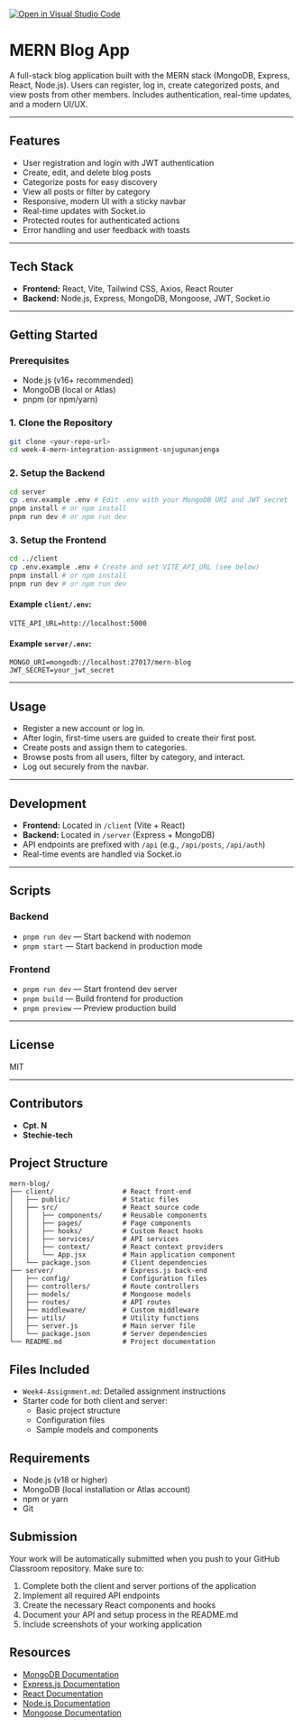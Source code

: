 [![Open in Visual Studio Code](https://classroom.github.com/assets/open-in-vscode-2e0aaae1b6195c2367325f4f02e2d04e9abb55f0b24a779b69b11b9e10269abc.svg)](https://classroom.github.com/online_ide?assignment_repo_id=19895120&assignment_repo_type=AssignmentRepo)
# MERN Blog App

A full-stack blog application built with the MERN stack (MongoDB, Express, React, Node.js). Users can register, log in, create categorized posts, and view posts from other members. Includes authentication, real-time updates, and a modern UI/UX.

---

## Features
- User registration and login with JWT authentication
- Create, edit, and delete blog posts
- Categorize posts for easy discovery
- View all posts or filter by category
- Responsive, modern UI with a sticky navbar
- Real-time updates with Socket.io
- Protected routes for authenticated actions
- Error handling and user feedback with toasts

---

## Tech Stack
- **Frontend:** React, Vite, Tailwind CSS, Axios, React Router
- **Backend:** Node.js, Express, MongoDB, Mongoose, JWT, Socket.io

---

## Getting Started

### Prerequisites
- Node.js (v16+ recommended)
- MongoDB (local or Atlas)
- pnpm (or npm/yarn)

### 1. Clone the Repository
```bash
git clone <your-repo-url>
cd week-4-mern-integration-assignment-snjugunanjenga
```

### 2. Setup the Backend
```bash
cd server
cp .env.example .env # Edit .env with your MongoDB URI and JWT secret
pnpm install # or npm install
pnpm run dev # or npm run dev
```

### 3. Setup the Frontend
```bash
cd ../client
cp .env.example .env # Create and set VITE_API_URL (see below)
pnpm install # or npm install
pnpm run dev # or npm run dev
```

#### Example `client/.env`:
```
VITE_API_URL=http://localhost:5000
```

#### Example `server/.env`:
```
MONGO_URI=mongodb://localhost:27017/mern-blog
JWT_SECRET=your_jwt_secret
```

---

## Usage
- Register a new account or log in.
- After login, first-time users are guided to create their first post.
- Create posts and assign them to categories.
- Browse posts from all users, filter by category, and interact.
- Log out securely from the navbar.

---

## Development
- **Frontend:** Located in `/client` (Vite + React)
- **Backend:** Located in `/server` (Express + MongoDB)
- API endpoints are prefixed with `/api` (e.g., `/api/posts`, `/api/auth`)
- Real-time events are handled via Socket.io

---

## Scripts
### Backend
- `pnpm run dev` — Start backend with nodemon
- `pnpm start` — Start backend in production mode

### Frontend
- `pnpm run dev` — Start frontend dev server
- `pnpm build` — Build frontend for production
- `pnpm preview` — Preview production build

---

## License
MIT

---

## Contributors
- **Cpt. N**
- **Stechie-tech**

## Project Structure

```
mern-blog/
├── client/                 # React front-end
│   ├── public/             # Static files
│   ├── src/                # React source code
│   │   ├── components/     # Reusable components
│   │   ├── pages/          # Page components
│   │   ├── hooks/          # Custom React hooks
│   │   ├── services/       # API services
│   │   ├── context/        # React context providers
│   │   └── App.jsx         # Main application component
│   └── package.json        # Client dependencies
├── server/                 # Express.js back-end
│   ├── config/             # Configuration files
│   ├── controllers/        # Route controllers
│   ├── models/             # Mongoose models
│   ├── routes/             # API routes
│   ├── middleware/         # Custom middleware
│   ├── utils/              # Utility functions
│   ├── server.js           # Main server file
│   └── package.json        # Server dependencies
└── README.md               # Project documentation
```

## Files Included

- `Week4-Assignment.md`: Detailed assignment instructions
- Starter code for both client and server:
  - Basic project structure
  - Configuration files
  - Sample models and components

## Requirements

- Node.js (v18 or higher)
- MongoDB (local installation or Atlas account)
- npm or yarn
- Git

## Submission

Your work will be automatically submitted when you push to your GitHub Classroom repository. Make sure to:

1. Complete both the client and server portions of the application
2. Implement all required API endpoints
3. Create the necessary React components and hooks
4. Document your API and setup process in the README.md
5. Include screenshots of your working application

## Resources

- [MongoDB Documentation](https://docs.mongodb.com/)
- [Express.js Documentation](https://expressjs.com/)
- [React Documentation](https://react.dev/)
- [Node.js Documentation](https://nodejs.org/en/docs/)
- [Mongoose Documentation](https://mongoosejs.com/docs/) 